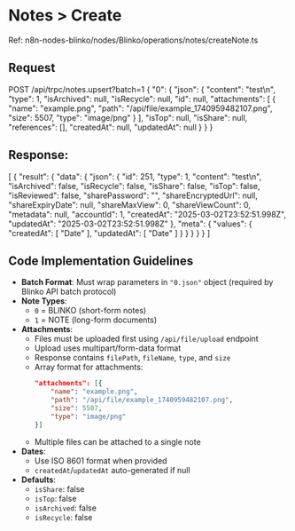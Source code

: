 # Notes > Create
Ref: n8n-nodes-blinko/nodes/Blinko/operations/notes/createNote.ts


## Request
POST /api/trpc/notes.upsert?batch=1
{
    "0": {
        "json": {
            "content": "test\n",
            "type": 1,
            "isArchived": null,
            "isRecycle": null,
            "id": null,
            "attachments": [
                {
                    "name": "example.png",
                    "path": "/api/file/example_1740959482107.png",
                    "size": 5507,
                    "type": "image/png"
                }
            ],
            "isTop": null,
            "isShare": null,
            "references": [],
            "createdAt": null,
            "updatedAt": null
        }
    }
}


## Response:
[
    {
        "result": {
            "data": {
                "json": {
                    "id": 251,
                    "type": 1,
                    "content": "test\n",
                    "isArchived": false,
                    "isRecycle": false,
                    "isShare": false,
                    "isTop": false,
                    "isReviewed": false,
                    "sharePassword": "",
                    "shareEncryptedUrl": null,
                    "shareExpiryDate": null,
                    "shareMaxView": 0,
                    "shareViewCount": 0,
                    "metadata": null,
                    "accountId": 1,
                    "createdAt": "2025-03-02T23:52:51.998Z",
                    "updatedAt": "2025-03-02T23:52:51.998Z"
                },
                "meta": {
                    "values": {
                        "createdAt": [
                            "Date"
                        ],
                        "updatedAt": [
                            "Date"
                        ]
                    }
                }
            }
        }
    }
]

## Code Implementation Guidelines

- **Batch Format**: Must wrap parameters in `"0.json"` object (required by Blinko API batch protocol)
- **Note Types**:
  - `0` = BLINKO (short-form notes)
  - `1` = NOTE (long-form documents)
- **Attachments**:
  - Files must be uploaded first using `/api/file/upload` endpoint
  - Upload uses multipart/form-data format
  - Response contains `filePath`, `fileName`, `type`, and `size`
  - Array format for attachments: 
    ```json
    "attachments": [{
        "name": "example.png",
        "path": "/api/file/example_1740959482107.png",
        "size": 5507,
        "type": "image/png"
    }]
    ```
  - Multiple files can be attached to a single note
- **Dates**:
  - Use ISO 8601 format when provided
  - `createdAt`/`updatedAt` auto-generated if null
- **Defaults**:
  - `isShare`: false
  - `isTop`: false
  - `isArchived`: false
  - `isRecycle`: false